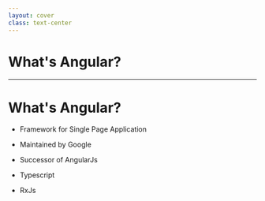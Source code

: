 ```yaml
---
layout: cover
class: text-center
---
```


# What's Angular?

---

# What's Angular?

<v-clicks>

- Framework for Single Page Application

- Maintained by Google

- Successor of AngularJs

- Typescript

- RxJs
</v-clicks>
